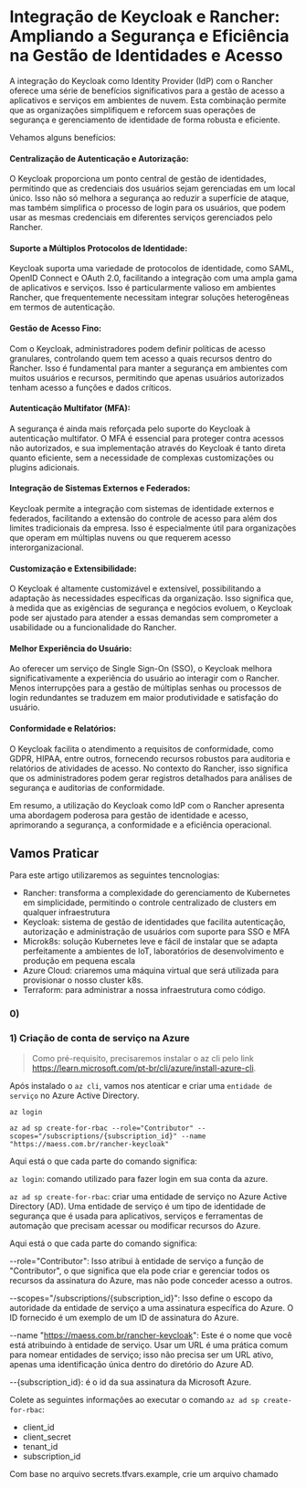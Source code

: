 # Integração de Keycloak e Rancher: Ampliando a Segurança e Eficiência na Gestão de Identidades e Acesso

A integração do Keycloak como Identity Provider (IdP) com o Rancher oferece uma série de benefícios significativos para a gestão de acesso a aplicativos e serviços em ambientes de nuvem. Esta combinação permite que as organizações simplifiquem e reforcem suas operações de segurança e gerenciamento de identidade de forma robusta e eficiente.

Vehamos alguns benefícios:

#### Centralização de Autenticação e Autorização:
O Keycloak proporciona um ponto central de gestão de identidades, permitindo que as credenciais dos usuários sejam gerenciadas em um local único. Isso não só melhora a segurança ao reduzir a superfície de ataque, mas também simplifica o processo de login para os usuários, que podem usar as mesmas credenciais em diferentes serviços gerenciados pelo Rancher.

#### Suporte a Múltiplos Protocolos de Identidade:
Keycloak suporta uma variedade de protocolos de identidade, como SAML, OpenID Connect e OAuth 2.0, facilitando a integração com uma ampla gama de aplicativos e serviços. Isso é particularmente valioso em ambientes Rancher, que frequentemente necessitam integrar soluções heterogêneas em termos de autenticação.

#### Gestão de Acesso Fino:
Com o Keycloak, administradores podem definir políticas de acesso granulares, controlando quem tem acesso a quais recursos dentro do Rancher. Isso é fundamental para manter a segurança em ambientes com muitos usuários e recursos, permitindo que apenas usuários autorizados tenham acesso a funções e dados críticos.

#### Autenticação Multifator (MFA):
A segurança é ainda mais reforçada pelo suporte do Keycloak à autenticação multifator. O MFA é essencial para proteger contra acessos não autorizados, e sua implementação através do Keycloak é tanto direta quanto eficiente, sem a necessidade de complexas customizações ou plugins adicionais.

#### Integração de Sistemas Externos e Federados:
Keycloak permite a integração com sistemas de identidade externos e federados, facilitando a extensão do controle de acesso para além dos limites tradicionais da empresa. Isso é especialmente útil para organizações que operam em múltiplas nuvens ou que requerem acesso interorganizacional.

#### Customização e Extensibilidade:
O Keycloak é altamente customizável e extensível, possibilitando a adaptação às necessidades específicas da organização. Isso significa que, à medida que as exigências de segurança e negócios evoluem, o Keycloak pode ser ajustado para atender a essas demandas sem comprometer a usabilidade ou a funcionalidade do Rancher.

#### Melhor Experiência do Usuário:
Ao oferecer um serviço de Single Sign-On (SSO), o Keycloak melhora significativamente a experiência do usuário ao interagir com o Rancher. Menos interrupções para a gestão de múltiplas senhas ou processos de login redundantes se traduzem em maior produtividade e satisfação do usuário.

#### Conformidade e Relatórios:
O Keycloak facilita o atendimento a requisitos de conformidade, como GDPR, HIPAA, entre outros, fornecendo recursos robustos para auditoria e relatórios de atividades de acesso. No contexto do Rancher, isso significa que os administradores podem gerar registros detalhados para análises de segurança e auditorias de conformidade.

Em resumo, a utilização do Keycloak como IdP com o Rancher apresenta uma abordagem poderosa para gestão de identidade e acesso, aprimorando a segurança, a conformidade e a eficiência operacional.

## Vamos Praticar

Para este artigo utilizaremos as seguintes tencnologias:
- Rancher: transforma a complexidade do gerenciamento de Kubernetes em simplicidade, permitindo o controle centralizado de clusters em qualquer infraestrutura
- Keycloak: sistema de gestão de identidades que facilita autenticação, autorização e administração de usuários com suporte para SSO e MFA
- Microk8s: solução Kubernetes leve e fácil de instalar que se adapta perfeitamente a ambientes de IoT, laboratórios de desenvolvimento e produção em pequena escala
- Azure Cloud: criaremos uma máquina virtual que será utilizada para provisionar o nosso cluster k8s.
- Terraform: para administrar a nossa infraestrutura como código.

### 0) 

### 1) Criação de conta de serviço na Azure

> Como pré-requisito, precisaremos instalar o az cli pelo link https://learn.microsoft.com/pt-br/cli/azure/install-azure-cli.

Após instalado o `az cli`, vamos nos atenticar e criar uma `entidade de serviço` no Azure Active Directory.

```
az login

az ad sp create-for-rbac --role="Contributor" --scopes="/subscriptions/{subscription_id}" --name "https://maess.com.br/rancher-keycloak"
```

Aqui está o que cada parte do comando significa:

`az login`: comando utilizado para fazer login em sua conta da azure.

`az ad sp create-for-rbac`: criar uma entidade de serviço no Azure Active Directory (AD). Uma entidade de serviço é um tipo de identidade de segurança que é usada para aplicativos, serviços e ferramentas de automação que precisam acessar ou modificar recursos do Azure.

Aqui está o que cada parte do comando significa:

--role="Contributor": Isso atribui à entidade de serviço a função de "Contributor", o que significa que ela pode criar e gerenciar todos os recursos da assinatura do Azure, mas não pode conceder acesso a outros.

--scopes="/subscriptions/{subscription_id}": Isso define o escopo da autoridade da entidade de serviço a uma assinatura específica do Azure. O ID fornecido é um exemplo de um ID de assinatura do Azure.

--name "https://maess.com.br/rancher-keycloak": Este é o nome que você está atribuindo à entidade de serviço. Usar um URL é uma prática comum para nomear entidades de serviço; isso não precisa ser um URL ativo, apenas uma identificação única dentro do diretório do Azure AD.

--{subscription_id}: é o id da sua assinatura da Microsoft Azure.

Colete as seguintes informações ao executar o comando `az ad sp create-for-rbac`:
- client_id
- client_secret
- tenant_id
- subscription_id

Com base no arquivo secrets.tfvars.example, crie um arquivo chamado 









